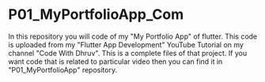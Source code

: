 # P01_MyPortfolioApp_Com
In this repository you will code of my "My Portfolio App" of flutter. This code is uploaded from my "Flutter App Development" YouTube Tutorial on my channel "Code With Dhruv". This is a complete files of that project. If you want code that is related to particular video then you can find it in "P01_MyPortfolioApp" repository.
